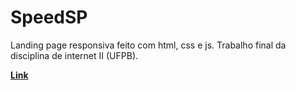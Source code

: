 # SpeedSP
<p>Landing page responsiva feito com html, css e js. 
Trabalho final da disciplina de internet II (UFPB).</p>
<strong><a href="https://rubenfontes.github.io/speedSP">Link</a></strong>
